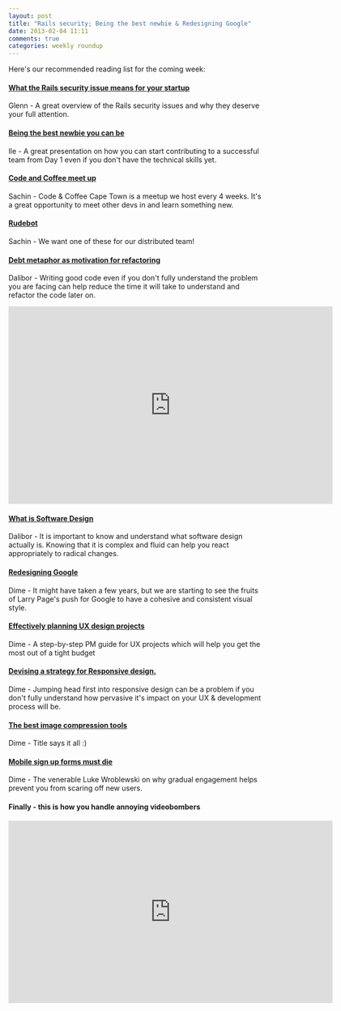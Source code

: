 ```yaml
---
layout: post
title: "Rails security; Being the best newbie & Redesigning Google"
date: 2013-02-04 11:11
comments: true
categories: weekly roundup
---
```


Here's our recommended reading list for the coming week:

#### [What the Rails security issue means for your startup](http://www.kalzumeus.com/2013/01/31/what-the-rails-security-issue-means-for-your-startup/)
Glenn - A great overview of the Rails security issues and why they deserve your full attention.

#### [Being the best newbie you can be](http://confreaks.com/videos/1103-madisonruby2012-making-a-difference-right-off-the-bat)
Ile - A great presentation on how you can start contributing to a successful team from Day 1 even if you don't have the technical skills yet.

#### [Code and Coffee meet up](http://www.meetup.com/Code-Coffee-Cape-Town/)
Sachin - Code & Coffee Cape Town is a meetup we host every 4 weeks.  It's a great opportunity to meet other devs in and learn something new.

#### [Rudebot](http://blog.nibbler.io/2013/01/rudebot-rolling-ubiquitous-display.html)
Sachin - We want one of these for our distributed team!

#### [Debt metaphor as motivation for refactoring](http://www.youtube.com/watch?v=pqeJFYwnkjE)
Dalibor - Writing good code even if you don't fully understand the problem you are facing can help reduce the time it will take to understand and refactor the code later on.

<iframe width="640" height="390" src="http://www.youtube.com/embed/pqeJFYwnkjE" frameborder="0" allowfullscreen></iframe>

#### [What is Software Design](http://www.bleading-edge.com/Publications/C++Journal/Cpjour2.htm)
Dalibor - It is important to know and understand what software design actually is. Knowing that it is complex and fluid can help you react appropriately to radical changes.

#### [Redesigning Google](http://www.theverge.com/2013/1/24/3904134/google-redesign-how-larry-page-engineered-beautiful-revolution)
Dime - It might have taken a few years, but we are starting to see the fruits of Larry Page's push for Google to have a cohesive and consistent visual style.

#### [Effectively planning UX design projects](http://uxdesign.smashingmagazine.com/2013/01/24/effectively-planning-ux-design-projects/)
Dime - A step-by-step PM guide for UX projects which will help you get the most out of a tight budget

#### [Devising a strategy for Responsive design.](https://www.uie.com/articles/strategy_for_responsive_design/)
Dime - Jumping head first into responsive design can be a problem if you don't fully understand how pervasive it's impact on your UX & development process will be.

#### [The best image compression tools](http://www.netmagazine.com/features/best-image-compression-tools)
Dime - Title says it all :)

#### [Mobile sign up forms must die](http://www.lukew.com/ff/entry.asp?1678)
Dime - The venerable Luke Wroblewski on why gradual engagement helps prevent you from scaring off new users.

#### Finally - this is how you handle annoying videobombers

<iframe width="640" height="360" src="http://www.youtube.com/embed/WshrVOTLn04?feature=player_detailpage" frameborder="0" allowfullscreen></iframe>

